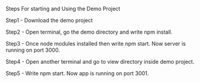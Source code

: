 Steps For starting and Using the Demo Project




Step1 - Download the demo project

Step2 - Open terminal, go the demo directory and write npm install.

Step3 - Once node modules installed then write npm start. Now server is running on port 3000.

Step4 - Open another terminal and go to view directory inside demo project.

Step5 - Write npm start. Now app is running on port 3001.

